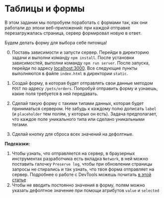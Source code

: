 # Таблицы и формы

В этом задании мы попробуем поработать с формами так, как они работали до эпохи веб-приложений: при каждой отправке перезагружалась страница, сервер формировал новую в ответ.

Будем делать форму для выбора себе питомца!

0. Поставь зависимости и запусти сервер. Перейди в директорию задачи и выполни команду `npm install`. После установки зависимостей, выполни команду `npm run server`. После запуска, перейди по адресу [localhost:3000](http://localhost:3000). Все следующие пункты выполняются в файле `index.html` в директории `static`.

1. Создай форму, в которая будет отправлять свои данные методом `POST` по адресу `/pets/orders`. Попробуй отправить форму и узнаешь, какие поля требуется в ней передавать.

2. Сделай такую форму с такими типами данных, которая будет приниматься сервером. Не забудь к каждому полю дописать `label` (и `placeholder` тем полям, у которых он есть). Задача предполагает, что каждое поле уникального типа или сделано уникальными тегами.

3. Сделай кнопку для сброса всех значений на дефолтные.

**Подсказки:**

1. Чтобы узнать, что отправляется на сервер, в браузерных инструментах разработчика есть вкладка `Network`, в ней можно поставить галочку `Preserve log`, чтобы при обновлении страницы запросы не стирались и так узнать, что твоя форма отправляет на сервер. Подробнее о работе с DevTools можешь почитать [в этой статье](https://developers.google.com/web/tools/chrome-devtools/network/reference#analyze)
2. Чтобы не вводить постоянно значения в форму, полям можно указать дефолтное значение при помощи атрибутов `value` и `selected`
